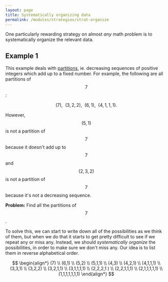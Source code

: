 ```yaml
---
layout: page
title: Systematically organizing data
permalink: /modules/strategies/strat-organize
---
```


One particularly rewarding strategy on almost *any* math problem is to systematically organize the relevant data.


## Example 1

This example deals with [partitions](https://en.wikipedia.org/wiki/Partition_(number_theory)), ie. decreasing sequences of positive integers which add up to a fixed number.
For example, the following are all partitions of $$7$$:

$$(7),\ \ (3,2,2),\ \ (6,1),\ \ (4,1,1,1).$$

However, $$(5,1)$$ is not a partition of $$7$$ because it doesn't add up to $$7$$ and $$(2,3,2)$$ is not a partition of $$7$$ because it's not a decreasing sequence.

**Problem:** Find all the partitions of $$7$$.

To solve this, we can start to write down all of the possibilities as we think of them, but when we do that it starts to get pretty difficult to see if we repeat any or miss any.
Instead, we should *systematically organize* the possibilities, in order to make sure we don't miss any.
Our idea is to list them in reverse alphabetical order.

$$
\begin{align*}
(7)         \\ 
(6,1)       \\ 
(5,2)       \\ 
(5,1,1)     \\ 
(4,3)       \\
(4,2,1)     \\
(4,1,1,1)   \\
(3,3,1)     \\
(3,2,2)     \\
(3,2,1,1)   \\
(3,1,1,1,1) \\
(2,2,2,1  ) \\
(2,2,1,1,1) \\
(2,1,1,1,1,1) \\
(1,1,1,1,1,1,1)
\end{align*}
$$





